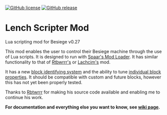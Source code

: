 [![GitHub license](https://img.shields.io/github/license/lench4991/LenchScripterMod.svg)](https://github.com/lench4991/LenchScripterMod/blob/master/LICENSE.md)
[![GitHub release](https://img.shields.io/github/release/lench4991/LenchScripterMod.svg)](https://github.com/lench4991/LenchScripterMod/releases)

# Lench Scripter Mod
Lua scripting mod for Besiege v0.27

This mod enables the user to control their Besiege machine through the use of Lua scripts. It is designed to run with [Spaar's Mod Loader](http://forum.spiderlinggames.co.uk/forum/main-forum/besiege-early-access/modding/8432-spaar-s-mod-loader-1-3-3-besiege-v0-27). It has similar functionality to that of [Rtbwrrr's](http://forum.spiderlinggames.co.uk/forum/main-forum/besiege-early-access/modding/37479-rbtwrrr-scripter-lachcim-s-scripting-mod-revived-spaar-s-mod-loader-besiege-0-23) or [Lachcim's](http://forum.spiderlinggames.co.uk/forum/main-forum/besiege-early-access/modding/24172-spaar-s-modloader-lachcim-s-scripting-mod-beta-for-besiege-0-10) mod.

It has a new [block identifying system](https://github.com/lench4991/BesiegeScripterMod/wiki/Block-identifiers) and the ability to tune [individual block properties](https://github.com/lench4991/BesiegeScripterMod/wiki/Property-identifiers). It should be compatible with custom and future blocks, however this has not yet been properly tested.

Thanks to [Rbtwrrr](http://forum.spiderlinggames.co.uk/forum/main-forum/besiege-early-access/modding/37479-rbtwrrr-scripter-lachcim-s-scripting-mod-revived-spaar-s-mod-loader-besiege-0-23) for making his source code available and enabling me to continue his work.

**For documentation and everything else you want to know, see [wiki page](https://github.com/lench4991/BesiegeScripterMod/wiki).**
